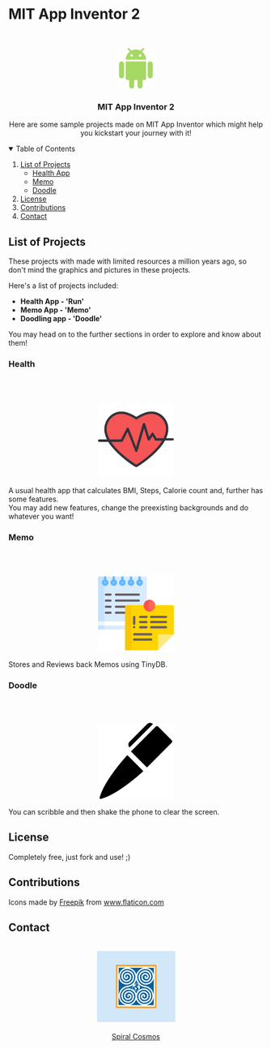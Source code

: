 # MIT App Inventor 2

<!-- LOGO -->
<br />
<p align="center">
  <a href="https://github.com/Yashvardhang/MIT-App-Inventor-2">
    <img src="Images/Android.svg" alt="Logo" width="80" height="80">
  </a>

  <h3 align="center">MIT App Inventor 2</h3>

  <p align="center">
    Here are some sample projects made on MIT App Inventor which might help you kickstart your journey with it!
  </p>
</p>

<!-- TABLE OF CONTENTS -->
<details open="open">
  <summary>Table of Contents</summary>
  <ol>
    <li>
      <a href="#list">List of Projects</a>
      <ul>
        <li><a href="#health">Health App</a></li>
        <li><a href="#memo">Memo</a></li>
        <li><a href="#doodle">Doodle</a></li>
      </ul>
    </li>
    <li><a href="#license">License</a></li>
    <li><a href="#contributions">Contributions</a></li>
    <li><a href="#contact">Contact</a></li>
  </ol>
</details>


<!-- ABOUT THE PROJECT -->
## List of Projects

These projects with made with limited resources a million years ago, so don't mind the graphics and pictures in these projects.

Here's a list of projects included:
* **Health App - 'Run'**
* **Memo App - 'Memo'**
* **Doodling app - 'Doodle'**

You may head on to the further sections in order to explore and know about them!

### Health
<br><br>
<p align="center">
  <img src = "Images/Heart.svg" width="150" height="150">
</p>
A usual health app that calculates BMI, Steps, Calorie count and, further has some features.
<br>You may add new features, change the preexisting backgrounds and do whatever you want!
<br>

### Memo
<br><br>
<p align="center">
  <img src = "Images/Memo.svg" width="150" height="150">
</p>
Stores and Reviews back Memos using TinyDB.
<br>

### Doodle
<br><br>
<p align="center">
  <img src = "Images/Doodle.svg" width="150" height="150">
</p>
You can scribble and then shake the phone to clear the screen.
<br>

<!-- LICENSE -->
## License

Completely free, just fork and use! ;)

<!-- CONTRIBUTIONS -->
## Contributions

Icons made by <a href="https://www.freepik.com" title="Freepik">Freepik</a> from <a href="https://www.flaticon.com/" title="Flaticon">www.flaticon.com</a>

<!-- CONTACT -->
## Contact

<p align="center">
  <br>
  <img src="https://github.com/YashvardhanG/YashvardhanG/blob/main/Spiral%20Cosmos.png" alt="Logo" width="155" height="140"><br><br>
  <a href = "https://www.spiralcosmos.com">Spiral Cosmos</a>
</p>

